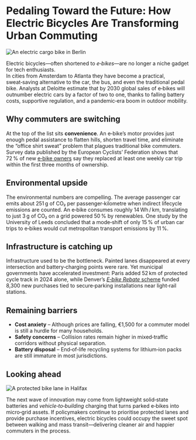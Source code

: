 # Pedaling Toward the Future: How Electric Bicycles Are Transforming Urban Commuting

![An electric cargo bike in Berlin](https://upload.wikimedia.org/wikipedia/commons/3/3d/TIER_mobility_ONO_electric_cargo_bike_Berlin_2021.jpg)

Electric bicycles—often shortened to *e‑bikes*—are no longer a niche gadget for tech enthusiasts.  
In cities from Amsterdam to Atlanta they have become a practical, sweat‑saving alternative to the car,
the bus, and even the traditional pedal bike. Analysts at Deloitte estimate that by 2030 global sales of
e‑bikes will outnumber electric cars by a factor of two to one, thanks to falling battery costs,
supportive regulation, and a pandemic‑era boom in outdoor mobility.

## Why commuters are switching

At the top of the list sits **convenience**. An e‑bike’s motor provides just enough pedal assistance to
flatten hills, shorten travel time, and eliminate the “office shirt sweat” problem that plagues
traditional bike commuters. Survey data published by the European Cyclists’ Federation shows that
72 % of new [e‑bike owners](https://itdp.org/wp-content/uploads/2024/03/E-Bikes_Charging-Toward-Compact-Cycle-Cities_FINAL.pdf) say they replaced at least one weekly car trip within the first three months
of ownership.

## Environmental upside

The environmental numbers are compelling. The average passenger car emits about 251 g of CO₂ per
passenger‑kilometre when indirect lifecycle emissions are counted. An e‑bike consumes roughly
14 Wh / km, translating to just 3 g of CO₂ on a grid powered 50 % by renewables. One study by the
University of Leeds concluded that a mode‑shift of only 15 % of urban car trips to e‑bikes
would cut metropolitan transport emissions by 11 %.

## Infrastructure is catching up

Infrastructure used to be the bottleneck. Painted lanes disappeared at every intersection and
battery‑charging points were rare. Yet municipal governments have accelerated investment: Paris
added 52 km of protected cycle track in 2024 alone, while Denver’s [*E‑bike Rebate* scheme](https://www.denvergov.org/Government/Agencies-Departments-Offices/Climate-Action-Sustainability-and-Resiliency/Cutting-Denvers-Carbon-Pollution/Sustainable-Transportation/Electric-Bike-Rebates) funded 8,300 new purchases tied to secure‑parking installations near light‑rail stations.

## Remaining barriers

* **Cost anxiety** – Although prices are falling, €1,500 for a commuter model is still a hurdle for
  many households.  
* **Safety concerns** – Collision rates remain higher in mixed‑traffic corridors without physical
  separation.  
* **Battery disposal** – End‑of‑life recycling systems for lithium‑ion packs are still immature in
  most jurisdictions.

## Looking ahead

![A protected bike lane in Halifax](https://upload.wikimedia.org/wikipedia/commons/1/18/Protected_bike_lane_on_Lower_Water_Street_in_Halifax_2021_2.jpg)

The next wave of innovation may come from lightweight solid‑state batteries and
*vehicle‑to‑building* charging that turns parked e‑bikes into micro‑grid assets. If policymakers
continue to prioritise protected lanes and provide purchase incentives, electric bicycles could occupy
the sweet spot between walking and mass transit—delivering cleaner air and happier commuters in the
process.